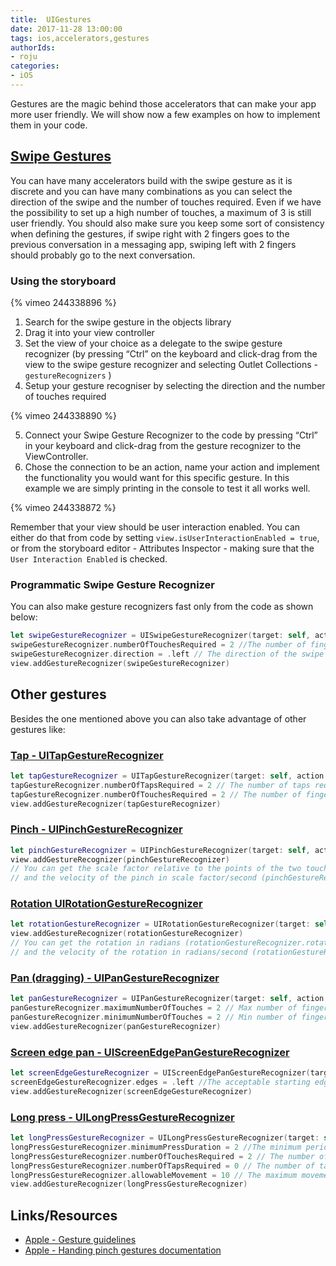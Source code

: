 ```yaml
---
title:  UIGestures
date: 2017-11-28 13:00:00
tags: ios,accelerators,gestures
authorIds:
- roju
categories:
- iOS
---
```


Gestures are the magic behind those accelerators that can make your app more user friendly. We will show now a few examples on how to implement them in your code.

## [Swipe Gestures](https://developer.apple.com/documentation/uikit/uiswipegesturerecognizer)

You can have many accelerators build with the swipe gesture as it is discrete and you can have many combinations as you can select the direction of the swipe and the number of touches required. Even if we have the possibility to set up a high number of touches, a maximum of 3 is still user friendly. You should also make sure you keep some sort of consistency when defining the gestures, if swipe right with 2 fingers goes to the previous conversation in a messaging app, swiping left with 2 fingers should probably go to the next conversation.

### Using the storyboard

{% vimeo 244338896 %}

1. Search for the swipe gesture in the objects library
2. Drag it into your view controller
3. Set the view of your choice as a delegate to the swipe gesture recognizer (by pressing “Ctrl” on the keyboard and click-drag from the view to the swipe gesture recognizer and selecting Outlet Collections - `gestureRecognizers` )
4. Setup your gesture recogniser by selecting the direction and the number of touches required

{% vimeo 244338890 %}

5. Connect your Swipe Gesture Recognizer to the code by pressing “Ctrl” in your keyboard and click-drag from the gesture recognizer to the ViewController.
6. Chose the connection to be an action, name your action and implement the functionality you would want for this specific gesture. In this example we are simply printing in the console to test it all works well.

{% vimeo 244338872 %}

Remember that your view should be user interaction enabled. You can either do that from code by setting `view.isUserInteractionEnabled = true`, or from the storyboard editor - Attributes Inspector - making sure that the `User Interaction Enabled` is checked.

### Programmatic Swipe Gesture Recognizer

You can also make gesture recognizers fast only from the code as shown below:

```swift
let swipeGestureRecognizer = UISwipeGestureRecognizer(target: self, action: #selector(viewSwipedToLeft))
swipeGestureRecognizer.numberOfTouchesRequired = 2 //The number of fingers required (default is 1)
swipeGestureRecognizer.direction = .left // The direction of the swipe (default is right)
view.addGestureRecognizer(swipeGestureRecognizer)
```

## Other gestures
Besides the one mentioned above you can also take advantage of other gestures like:
### [Tap - UITapGestureRecognizer](https://developer.apple.com/documentation/uikit/uitapgesturerecognizer)
```swift
let tapGestureRecognizer = UITapGestureRecognizer(target: self, action: #selector(viewTapped))
tapGestureRecognizer.numberOfTapsRequired = 2 // The number of taps required (default is 1)
tapGestureRecognizer.numberOfTouchesRequired = 2 // The number of fingers required (default is 1)
view.addGestureRecognizer(tapGestureRecognizer)
```
### [Pinch - UIPinchGestureRecognizer](https://developer.apple.com/documentation/uikit/uipinchgesturerecognizer)
```swift
let pinchGestureRecognizer = UIPinchGestureRecognizer(target: self, action: #selector(viewPinched))
view.addGestureRecognizer(pinchGestureRecognizer)
// You can get the scale factor relative to the points of the two touches on the screen (pinchGestureRecognizer.scale)
// and the velocity of the pinch in scale factor/second (pinchGestureRecognizer.velocity)
```
### [Rotation UIRotationGestureRecognizer](https://developer.apple.com/documentation/uikit/uirotationgesturerecognizer)
```swift
let rotationGestureRecognizer = UIRotationGestureRecognizer(target: self, action: #selector(viewRotated))
view.addGestureRecognizer(rotationGestureRecognizer)
// You can get the rotation in radians (rotationGestureRecognizer.rotation)
// and the velocity of the rotation in radians/second (rotationGestureRecognizer.velocity)
```
### [Pan (dragging) - UIPanGestureRecognizer](https://developer.apple.com/documentation/uikit/uipangesturerecognizer)
```swift
let panGestureRecognizer = UIPanGestureRecognizer(target: self, action: #selector(viewPanned))
panGestureRecognizer.maximumNumberOfTouches = 2 // Max number of fingers required (default is NSUIntegerMax)
panGestureRecognizer.minimumNumberOfTouches = 2 // Min number of fingers required (default is 1)
view.addGestureRecognizer(panGestureRecognizer)
```
### [Screen edge pan - UIScreenEdgePanGestureRecognizer](https://developer.apple.com/documentation/uikit/uiscreenedgepangesturerecognizer)
```swift
let screenEdgeGestureRecognizer = UIScreenEdgePanGestureRecognizer(target: self, action: #selector(edgePanGestureRecognized))
screenEdgeGestureRecognizer.edges = .left //The acceptable starting edges for the gesture (UIRectEdge)
view.addGestureRecognizer(screenEdgeGestureRecognizer)
```
### [Long press - UILongPressGestureRecognizer](https://developer.apple.com/documentation/uikit/uilongpressgesturerecognizer)
```swift
let longPressGestureRecognizer = UILongPressGestureRecognizer(target: self, action: #selector(longPressRecognized))
longPressGestureRecognizer.minimumPressDuration = 2 //The minimum period fingers must press on the view (in seconds, default is 0.5 seconds)
longPressGestureRecognizer.numberOfTouchesRequired = 2 // The number of fingers that must be pressed on the view (default is 1)
longPressGestureRecognizer.numberOfTapsRequired = 0 // The number of taps required (default is 0)
longPressGestureRecognizer.allowableMovement = 10 // The maximum movement of the fingers on the view measured in points (default is 10 points)
view.addGestureRecognizer(longPressGestureRecognizer)
```

## Links/Resources
* [Apple - Gesture guidelines](https://developer.apple.com/ios/human-interface-guidelines/user-interaction/gestures/)
* [Apple - Handing pinch gestures documentation](https://developer.apple.com/documentation/uikit/touches_presses_and_gestures/handling_uikit_gestures/handling_pinch_gestures)

